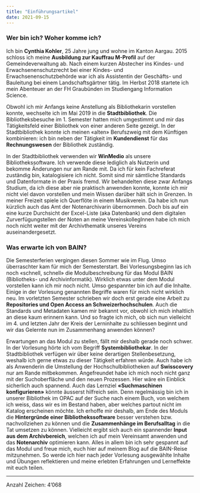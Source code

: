 ```yaml
---
title: "Einführungsartikel"
date: 2021-09-15
---
```


### Wer bin ich? Woher komme ich?
Ich bin **Cynthia Kohler**, 25 Jahre jung und wohne im Kanton Aargau. 2015 schloss ich meine **Ausbildung zur Kauffrau M-Profil** auf der Gemeindeverwaltung ab. Nach einem kurzen Abstecher ins Kindes- und Erwachsenenschutzrecht bei einer Kindes- und Erwachsenenschutzbehörde war ich als Assistentin der Geschäfts- und Bauleitung bei einem Landschaftsgärtner tätig. Im Herbst 2018 startete ich mein Abenteuer an der FH Graubünden im Studiengang Information Science.

Obwohl ich mir Anfangs keine Anstellung als Bibliothekarin vorstellen konnte, wechselte ich im Mai 2019 in die **Stadtbibliothek**. Die Bibliotheksbesuche im 1. Semester hatten mich umgestimmt und mir das Tätigkeitsfeld einer Bibliothek von einer anderen Seite gezeigt. In der Stadtbibliothek konnte ich meinen «alten» Berufszweig mit dem Künftigen kombinieren: ich bin neben der Tätigkeit im **Kundendienst** für das **Rechnungswesen** der Bibliothek zuständig.

In der Stadtbibliothek verwenden wir **WinMedio** als unsere Bibliothekssoftware. Ich verwende diese lediglich als Nutzerin und bekomme Änderungen nur am Rande mit. Da ich für kein Fachreferat zuständig bin, katalogisiere ich nicht. Somit sind mir sämtliche Standards und Datenformate in der Praxis fremd. Wir behandelten diese zwar Anfangs Studium, da ich diese aber nie praktisch anwenden konnte, konnte ich mir nicht viel davon vorstellen und mein Wissen darüber hält sich in Grenzen.
In meiner Freizeit spiele ich Querflöte in einem Musikverein. Da habe ich nun kürzlich auch das Amt der Notenarchivarin übernommen. Doch bis auf ein eine kurze Durchsicht der Excel-Liste (aka Datenbank) und dem digitalen Zurverfügungstellen der Noten an meine VereinskollegInnen habe ich mich noch nicht weiter mit der Archivthematik unseres Vereins auseinandergesetzt.

### Was erwarte ich von BAIN?
Die Semesterferien vergingen diesen Sommer wie im Flug. Umso überraschter kam für mich der Semesterstart. Bei Vorlesungsbeginn las ich noch «schnell, schnell» die Modulbeschreibung für das Modul BAIN (Bibliotheks- und Archivinformatik). Wirklich etwas unter dem Modul vorstellen kann ich mir noch nicht. Umso gespannter bin ich auf die Inhalte. Einige in der Vorlesung genannten Begriffe waren für mich nicht wirklich neu. Im vorletzten Semester schrieben wir doch erst gerade eine Arbeit zu **Repositories und Open Access an Schweizerhochschulen**. Auch die Standards und Metadaten kamen mir bekannt vor, obwohl ich mich inhaltlich an diese kaum erinnern kann. Und so fragte ich mich, ob sich nun vielleicht im 4. und letzten Jahr der Kreis der Lerninhalte zu schliessen beginnt und wir das Gelernte nun im Zusammenhang anwenden können?

Erwartungen an das Modul zu stellen, fällt mir deshalb gerade noch schwer. In der Vorlesung hörte ich vom Begriff **Systembibliothekar**. In der Stadtbibliothek verfügen wir über keine derartigen Stellenbesetzung, weshalb ich gerne etwas zu dieser Tätigkeit erfahren würde. Auch habe ich als Anwenderin die Umstellung der Hochschulbibliotheken auf **Swisscovery** nur am Rande mitbekommen. Angefreundet habe ich mich noch nicht ganz mit der Suchoberfläche und den neuen Prozessen. Hier wäre ein Einblick sicherlich auch spannend. Auch das Lernziel **«Suchmaschinen konfigurieren»** könnte äusserst hilfreich sein. Denn regelmässig bin ich in unserer Bibliothek im OPAC auf der Suche nach einem Buch, von welchem ich weiss, dass wir es im Bestand haben, aber welches partout nicht im Katalog erscheinen möchte. Ich erhoffe mir deshalb, am Ende des Moduls die **Hintergründe einer Bibliothekssoftware** besser verstehen bzw. nachvollziehen zu können und die **Zusammenhänge im Berufsalltag** in die Tat umsetzen zu können. Vielleicht ergibt sich auch ein spannender **Input aus dem Archivbereich**, welchen ich auf mein Vereinsamt anwenden und das **Notenarchiv** optimieren kann.
Alles in allem bin ich sehr gespannt auf das Modul und freue mich, euch hier auf meinem Blog auf die BAIN-Reise mitzunehmen. So werde ich hier nach jeder Vorlesung ausgewählte Inhalte und Übungen reflektieren und meine erlebten Erfahrungen und Lerneffekte mit euch teilen.

---
Anzahl Zeichen: 4’068


